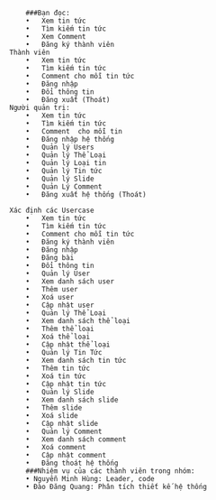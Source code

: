 		###Bạn đọc:	
		•	Xem tin tức
		•	Tìm kiếm tin tức
		•	Xem Comment
		•	Đăng ký thành viên
	Thành viên
		•	Xem tin tức
		•	Tìm kiếm tin tức
		•	Comment cho mỗi tin tức
		•	Đăng nhập
		•	Đổi thông tin
		•	Đăng xuất (Thoát)
	Người quản trị:
		•	Xem tin tức
		•	Tìm kiếm tin tức
		•	Comment  cho mỗi tin
		•	Đăng nhập hệ thống
		•	Quản lý Users
		•	Quản lý Thể Loại
		•	Quản lý Loại tin
		•	Quản lý Tin tức
		•	Quản lý Slide
		•	Quản Lý Comment
		•	Đăng xuất hệ thống (Thoát)

	Xác định các Usercase
		•	Xem tin tức
		•	Tìm kiếm tin tức
		•	Comment cho mỗi tin tức
		•	Đăng ký thành viên
		•	Đăng nhập
		•	Đăng bài
		•	Đổi thông tin
		•	Quản lý User
		•	Xem danh sách user
		•	Thêm user
		•	Xoá user
		•	Cập nhật user
		•	Quản lý Thể Loại
		•	Xem danh sách thể loại
		•	Thêm thể loại
		•	Xoá thể loại
		•	Cập nhật thể loại
		•	Quản lý Tin Tức
		•	Xem danh sách tin tức
		•	Thêm tin tức
		•	Xoá tin tức
		•	Cập nhật tin tức
		•	Quản lý Slide
		•	Xem danh sách slide
		•	Thêm slide
		•	Xoá slide
		•	Cập nhật slide
		•	Quản lý Comment
		•	Xem danh sách comment
		•	Xoá comment
		•	Cập nhật comment
		•	Đăng thoát hệ thống
		###Nhiệm vụ của các thành viên trong nhóm:
		• Nguyễn Minh Hùng: Leader, code
		• Đào Đăng Quang: Phân tích thiết kế hệ thống
